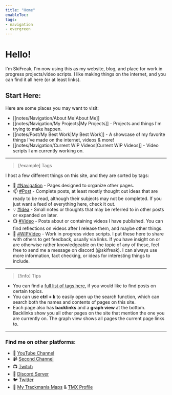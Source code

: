 ```yaml
---
title: "Home"
enableToc: 
tags:
- navigation
- evergreen
---
```

# Hello!
I'm SkiFreak, I'm now using this as my website, blog, and place for work in progress projects/video scripts. I like making things on the internet, and you can find it all here (or at least links).
## Start Here:
Here are some places you may want to visit:
- [[notes/Navigation/About Me|About Me]]
- [[notes/Navigation/My Projects|My Projects]] - Projects and things I'm trying to make happen.
- [[notes/Post/My Best Work|My Best Work]] - A showcase of my favorite things I've made on the internet, videos & more!
- [[notes/Navigation/Current WIP Videos|Current WIP Videos]] - Video scripts I am currently working on.

---
> [!example] Tags

I host a few different things on this site, and they are sorted by tags:
- 📁 [#Navigation](./tags/navigation) - Pages designed to organize other pages.
- 📫 [#Post](./tags/post) - Complete posts, at least mostly thought out ideas that are ready to be read, although their subjects may not be completed. If you just want a feed of everything here, check it out.
- 💡 [#Idea](./tags/idea) - Small notes or thoughts that may be referred to in other posts or expanded on later.
- 📺 [#Video](./tags/video) - Posts about or containing videos I have published. You can find reflections on videos after I release them, and maybe other things.
- 📄 [#WIPVideo](./tags/wipvideo) - Work in progress video scripts. I put these here to share with others to get feedback, usually via links. If you have insight on or are otherwise rather knowledgeable on the topic of any of these, feel free to send me a message on discord (@skifreak). I can always use more information, fact checking, or ideas for interesting things to include.

---
> [!info] Tips

- You can find a [full list of tags here](/tags), if you would like to find posts on certain topics.
- You can use **ctrl + k** to easily open up the search function, which can search both the names and contents of pages on this site.
- Each page also has **backlinks** and a **graph view** at the bottom. Backlinks show you all other pages on the site that mention the one you are currently on. The graph view shows all pages the current page links to.

---
### Find me on other platforms:
- 🎥 [YouTube Channel](https://www.youtube.com/@Ski_Freak/featured)
- 📹 [Second Channel](https://www.youtube.com/@SkiFreakTM)
- 📺 [Twitch](https://www.twitch.tv/that_ski_freak)
- 📰 [Discord Server](https://discord.gg/sRB54zg)
- 🐦 [Twitter](https://twitter.com/That_Ski_Freak)
- 🚗 [My Trackmania Maps](https://www.youtube.com/@ThatSkiFreak/videos) & [TMX Profile](https://trackmania.exchange/user/profile/27633)

